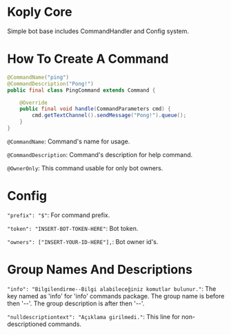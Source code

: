 # Koply Core
Simple bot base includes CommandHandler and Config system.

# How To Create A Command
```java
@CommandName("ping")
@CommandDescription("Pong!")
public final class PingCommand extends Command {

    @Override
    public final void handle(CommandParameters cmd) {
        cmd.getTextChannel().sendMessage("Pong!").queue();
    }
}
```

`@CommandName`: Command's name for usage. 

`@CommandDescription`: Command's description for help command.

`@OwnerOnly`: This command usable for only bot owners.

# Config

`"prefix": "$"`: For command prefix.

`"token": "INSERT-BOT-TOKEN-HERE"`: Bot token.

`"owners": ["INSERT-YOUR-ID-HERE"],`: Bot owner id's.

# Group Names And Descriptions

`"info": "Bilgilendirme--Bilgi alabileceğiniz komutlar bulunur."`: The key named as 'info' for 'info' commands package. The group name is before then '--'. The group description is after then '--'.

`"nulldescriptiontext": "Açıklama girilmedi."`: This line for non-descriptioned commands.




